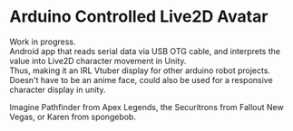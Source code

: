 # Arduino Controlled Live2D Avatar
Work in progress.</br>
Android app that reads serial data via USB OTG cable, and interprets the value into Live2D character movement in Unity.</br>
Thus, making it an IRL Vtuber display for other arduino robot projects.</br>
Doesn't have to be an anime face, could also be used for a responsive character display in unity.</br>


Imagine Pathfinder from Apex Legends, the Securitrons from Fallout New Vegas, or Karen from spongebob. 
